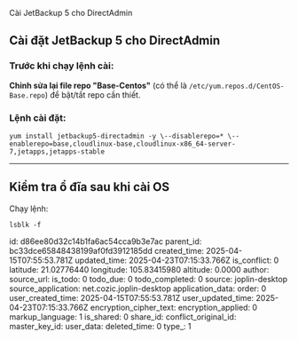 Cài JetBackup 5 cho DirectAdmin

## Cài đặt JetBackup 5 cho DirectAdmin

### Trước khi chạy lệnh cài:

**Chỉnh sửa lại file repo "Base-Centos"** (có thể là `/etc/yum.repos.d/CentOS-Base.repo`) để bật/tắt repo cần thiết.

### Lệnh cài đặt:

`yum install jetbackup5-directadmin -y \--disablerepo=* \--enablerepo=base,cloudlinux-base,cloudlinux-x86_64-server-7,jetapps,jetapps-stable`

* * *

## Kiểm tra ổ đĩa sau khi cài OS

Chạy lệnh:

`lsblk -f`

id: d86ee80d32c14b1fa6ac54cca9b3e7ac
parent_id: bc33dce65848438199af0fd3912185dd
created_time: 2025-04-15T07:55:53.781Z
updated_time: 2025-04-23T07:15:33.766Z
is_conflict: 0
latitude: 21.02776440
longitude: 105.83415980
altitude: 0.0000
author: 
source_url: 
is_todo: 0
todo_due: 0
todo_completed: 0
source: joplin-desktop
source_application: net.cozic.joplin-desktop
application_data: 
order: 0
user_created_time: 2025-04-15T07:55:53.781Z
user_updated_time: 2025-04-23T07:15:33.766Z
encryption_cipher_text: 
encryption_applied: 0
markup_language: 1
is_shared: 0
share_id: 
conflict_original_id: 
master_key_id: 
user_data: 
deleted_time: 0
type_: 1